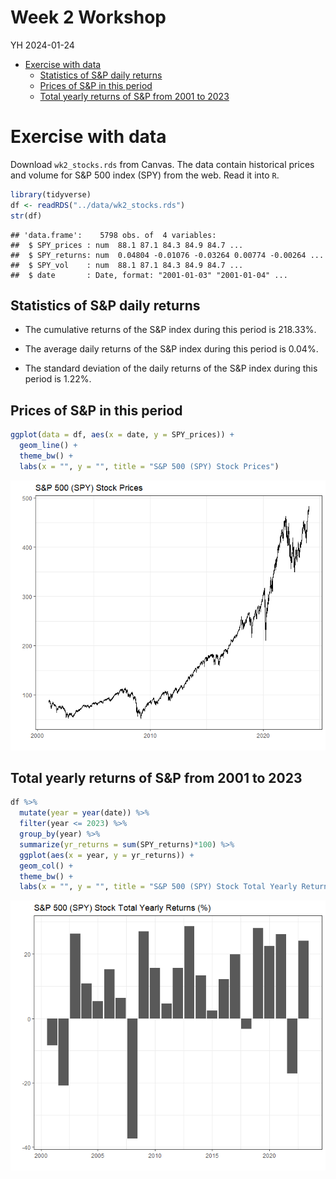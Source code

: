 Week 2 Workshop
================
YH
2024-01-24

- [Exercise with data](#exercise-with-data)
  - [Statistics of S&P daily returns](#statistics-of-sp-daily-returns)
  - [Prices of S&P in this period](#prices-of-sp-in-this-period)
  - [Total yearly returns of S&P from 2001 to
    2023](#total-yearly-returns-of-sp-from-2001-to-2023)

# Exercise with data

Download `wk2_stocks.rds` from Canvas. The data contain historical
prices and volume for S&P 500 index (SPY) from the web. Read it into
`R`.

``` r
library(tidyverse)
df <- readRDS("../data/wk2_stocks.rds")
str(df)
```

    ## 'data.frame':    5798 obs. of  4 variables:
    ##  $ SPY_prices : num  88.1 87.1 84.3 84.9 84.7 ...
    ##  $ SPY_returns: num  0.04804 -0.01076 -0.03264 0.00774 -0.00264 ...
    ##  $ SPY_vol    : num  88.1 87.1 84.3 84.9 84.7 ...
    ##  $ date       : Date, format: "2001-01-03" "2001-01-04" ...

## Statistics of S&P daily returns

- The cumulative returns of the S&P index during this period is 218.33%.

- The average daily returns of the S&P index during this period is
  0.04%.

- The standard deviation of the daily returns of the S&P index during
  this period is 1.22%.

## Prices of S&P in this period

``` r
ggplot(data = df, aes(x = date, y = SPY_prices)) +
  geom_line() +
  theme_bw() +
  labs(x = "", y = "", title = "S&P 500 (SPY) Stock Prices")
```

![](02-workshop_files/figure-gfm/unnamed-chunk-2-1.png)<!-- -->

## Total yearly returns of S&P from 2001 to 2023

``` r
df %>%
  mutate(year = year(date)) %>%
  filter(year <= 2023) %>%
  group_by(year) %>%
  summarize(yr_returns = sum(SPY_returns)*100) %>%
  ggplot(aes(x = year, y = yr_returns)) +
  geom_col() +
  theme_bw() +
  labs(x = "", y = "", title = "S&P 500 (SPY) Stock Total Yearly Returns (%)")
```

![](02-workshop_files/figure-gfm/unnamed-chunk-3-1.png)<!-- -->
